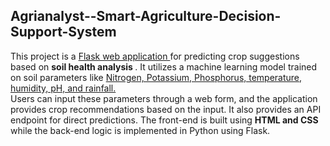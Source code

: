 <h2>Agrianalyst--Smart-Agriculture-Decision-Support-System </h2>

<p>This project is a <u>Flask web application </u> for predicting crop suggestions based on <b>soil health analysis </b>. It utilizes a machine learning model trained on soil parameters like <u>Nitrogen, Potassium, Phosphorus, temperature, humidity, pH, and rainfall.</u> <br> Users can input these parameters through a web form, and the application provides crop recommendations based on the input. It also provides an API endpoint for direct predictions. The front-end is built using <b> HTML and CSS </b> while the back-end logic is implemented in Python using Flask.</p>
